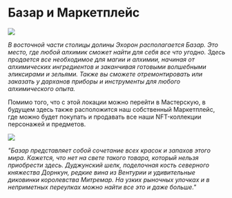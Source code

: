 # Базар и Маркетплейс

![](1.2x.png)

*В восточной части столицы долины Эхорон располагается Базар. Это место, где любой алхимик сможет найти для себя все что угодно. Здесь продается все необходимое для магии и алхимии, начиная от алхимических ингредиентов и заканчивая готовыми волшебными эликсирами и зельями. Также вы сможете отремонтировать или заказать у дарханов приборы и инструменты для любого алхимического опыта.*

Помимо того, что с этой локации можно перейти в Мастерскую, в будущем здесь также расположится наш собственный Маркетплейс, где можно будет покупать и продавать все наши NFT-коллекции персонажей и предметов.

![](2.2x.png)

*"Базар представляет собой сочетание всех красок и запахов этого мира. Кажется, что нет на свете такого товара, который нельзя приобрести здесь. Дуджунский шелк, поделочная кость северного княжества Дорнкун, редкие вина из Вентурии и удивительные диковинки королевства Митремар. На узких рыночных улочках и в неприметных переулках можно найти все это и даже больше."*